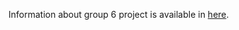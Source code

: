Information about group 6 project is available in [here](https://rameshbalan.github.io/bioinfo/group6/).
